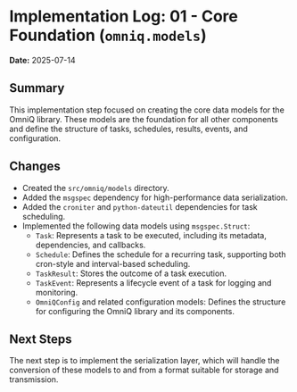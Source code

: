 # Implementation Log: 01 - Core Foundation (`omniq.models`)

**Date:** 2025-07-14

## Summary

This implementation step focused on creating the core data models for the OmniQ library. These models are the foundation for all other components and define the structure of tasks, schedules, results, events, and configuration.

## Changes

- Created the `src/omniq/models` directory.
- Added the `msgspec` dependency for high-performance data serialization.
- Added the `croniter` and `python-dateutil` dependencies for task scheduling.
- Implemented the following data models using `msgspec.Struct`:
    - `Task`: Represents a task to be executed, including its metadata, dependencies, and callbacks.
    - `Schedule`: Defines the schedule for a recurring task, supporting both cron-style and interval-based scheduling.
    - `TaskResult`: Stores the outcome of a task execution.
    - `TaskEvent`: Represents a lifecycle event of a task for logging and monitoring.
    - `OmniQConfig` and related configuration models: Defines the structure for configuring the OmniQ library and its components.

## Next Steps

The next step is to implement the serialization layer, which will handle the conversion of these models to and from a format suitable for storage and transmission.
